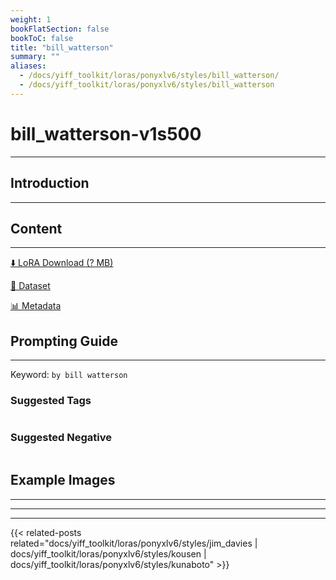 ```yaml
---
weight: 1
bookFlatSection: false
bookToC: false
title: "bill_watterson"
summary: ""
aliases:
  - /docs/yiff_toolkit/loras/ponyxlv6/styles/bill_watterson/
  - /docs/yiff_toolkit/loras/ponyxlv6/styles/bill_watterson
---
```


<!--markdownlint-disable MD025 MD033 -->

# bill_watterson-v1s500

---

## Introduction

---

## Content

---

[⬇️ LoRA Download (? MB)]()

[📐 Dataset]()

[📊 Metadata]()

## Prompting Guide

---

Keyword: `by bill watterson`

### Suggested Tags

```md
```

### Suggested Negative

```md
```

## Example Images

---

<div class="image-grid">
  <div class="image-grid-container">
    <a href="">
    </a>
    <a href="">
    </a>
  </div>
</div>

---

---

{{< related-posts related="docs/yiff_toolkit/loras/ponyxlv6/styles/jim_davies | docs/yiff_toolkit/loras/ponyxlv6/styles/kousen | docs/yiff_toolkit/loras/ponyxlv6/styles/kunaboto" >}}

